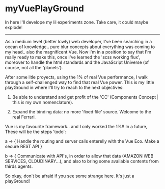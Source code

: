 # myVuePlayGround
In here I'll develope my lil experiments zone. Take care, it could maybe explode!
________________________________

As a medium level (better lowly) web developer, I've been searching in a ocean of knowledge.. pure blur concepts about everything was coming to my head.. also the magnificent Vue. Now I'm in a position to say that I'm really ready to make this, once I've learned the 'scss working flux', moreover to handle the html standards and the JavaScript Universe (of course, not all the 'planets').

After some litle proyects, using the 1% of real Vue performance, I walk through a self-challenged way to find that real Vue power. This is my little playGround in where I'll try to reach to the next objectives:

1. Be able to understand and get profit of the 'CC' (Components Concept | this is my own nomenclature).

2. Expand the binding data: no more 'fixed file' source. Welcome to the real Ferrari.

Vue is my favourite framework.. and I only worked the 1%!! In a future, These will be the steps 'todo':

a => { Handle the routing and server calls enterelly with the Vue Eco. Make a secure REST API }

b => { Communicate with API's, in order to allow that data (AMAZON WEB SERVICES, CLOUDINARY...), and also to bring some available contents from thirds agents.

So okay, don't be afraid if you see some strange here. It's just a playGround!

